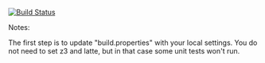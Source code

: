 [![Build Status](https://travis-ci.org/19007361/green.svg?branch=master)](https://travis-ci.org/wvisser/green.svg?branch=master)

Notes:

The first step is to update "build.properties" with your local
settings.  You do not need to set z3 and latte, but in that case
some unit tests won't run.
   
